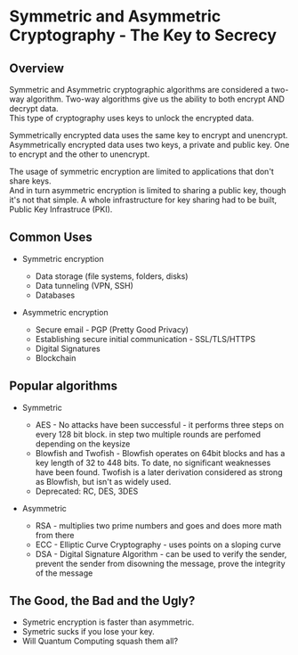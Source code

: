 
# Symmetric and Asymmetric Cryptography - The Key to Secrecy

## Overview
Symmetric and Asymmetric cryptographic algorithms are considered a two-way algorithm. Two-way algorithms give us the ability to both encrypt AND decrypt data.   
This type of cryptography uses keys to unlock the encrypted data.

Symmetrically encrypted data uses the same key to encrypt and unencrypt.  
Asymmetrically encrypted data uses two keys, a private and public key. One to encrypt and the other to unencrypt.

The usage of symmetric encryption are limited to applications that don't share keys.  
And in turn asymmetric encryption is limited to sharing a public key, though it's not that simple. A whole infrastructure for key sharing had to be built, Public Key Infrastruce (PKI).   


## Common Uses
 - Symmetric encryption
    - Data storage (file systems, folders, disks)
	- Data tunneling (VPN, SSH)	
	- Databases

 - Asymmetric encryption
    - Secure email - PGP (Pretty Good Privacy)
	- Establishing secure initial communication -  SSL/TLS/HTTPS
	- Digital Signatures
	- Blockchain

## Popular algorithms
 - Symmetric
    - AES - No attacks have been successful - it performs three steps on every 128 bit block.  in step two multiple rounds are perfomed depending on the keysize
	- Blowfish and Twofish - Blowfish operates on 64bit blocks and has a key length of 32 to 448 bits.  To date, no significant weaknesses have been found.  Twofish is a later derivation considered as strong as Blowfish, but isn't as widely used.
	- Deprecated: RC, DES, 3DES
 
 - Asymmetric
    - RSA - multiplies two prime numbers and goes and does more math from there
    - ECC - Elliptic Curve Cryptography - uses points on a sloping curve 
    - DSA - Digital Signature Algorithm - can be used to verify the sender, prevent the sender from disowning the message, prove the integrity of the message
	
	
## The Good, the Bad and the Ugly?

  - Symetric encryption is faster than asymmetric.
  - Symetric sucks if you lose your key.
  - Will Quantum Computing squash them all?